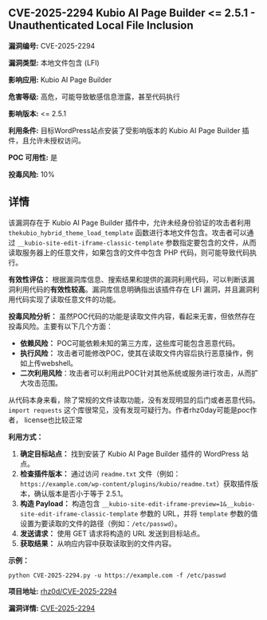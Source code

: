 ## CVE-2025-2294 Kubio AI Page Builder <= 2.5.1 - Unauthenticated Local File Inclusion

**漏洞编号:** CVE-2025-2294

**漏洞类型:** 本地文件包含 (LFI)

**影响应用:** Kubio AI Page Builder

**危害等级:** 高危，可能导致敏感信息泄露，甚至代码执行

**影响版本:** <= 2.5.1

**利用条件:** 目标WordPress站点安装了受影响版本的 Kubio AI Page Builder 插件，且允许未授权访问。

**POC 可用性:** 是

**投毒风险:** 10%

## 详情

该漏洞存在于 Kubio AI Page Builder 插件中，允许未经身份验证的攻击者利用 `thekubio_hybrid_theme_load_template` 函数进行本地文件包含。攻击者可以通过 `__kubio-site-edit-iframe-classic-template` 参数指定要包含的文件，从而读取服务器上的任意文件，如果包含的文件中包含 PHP 代码，则可能导致代码执行。

**有效性评估：**
根据漏洞库信息、搜索结果和提供的漏洞利用代码，可以判断该漏洞利用代码的**有效性较高**。漏洞库信息明确指出该插件存在 LFI 漏洞，并且漏洞利用代码实现了读取任意文件的功能。

**投毒风险分析：**
虽然POC代码的功能是读取文件内容，看起来无害，但依然存在投毒风险。主要有以下几个方面：
*   **依赖风险：** POC可能依赖未知的第三方库，这些库可能包含恶意代码。
*   **执行风险：** 攻击者可能修改POC，使其在读取文件内容后执行恶意操作，例如上传webshell。
*   **二次利用风险**：攻击者可以利用此POC针对其他系统或服务进行攻击，从而扩大攻击范围。

从代码本身来看，除了常规的文件读取功能，没有发现明显的后门或者恶意代码。`import requests` 这个库很常见，没有发现可疑行为。作者rhz0day可能是poc作者， license也比较正常

**利用方式：**
1.  **确定目标站点：** 找到安装了 Kubio AI Page Builder 插件的 WordPress 站点。
2.  **检查插件版本：** 通过访问 `readme.txt` 文件（例如：`https://example.com/wp-content/plugins/kubio/readme.txt`）获取插件版本，确认版本是否小于等于 2.5.1。
3.  **构造 Payload：** 构造包含 `__kubio-site-edit-iframe-preview=1&__kubio-site-edit-iframe-classic-template` 参数的 URL，并将 `template` 参数的值设置为要读取的文件的路径（例如：`/etc/passwd`）。
4.  **发送请求：** 使用 GET 请求将构造的 URL 发送到目标站点。
5.  **获取结果：** 从响应内容中获取读取到的文件内容。

**示例：**
```
python CVE-2025-2294.py -u https://example.com -f /etc/passwd
```

**项目地址:** [rhz0d/CVE-2025-2294](https://github.com/rhz0d/CVE-2025-2294)

**漏洞详情:** [CVE-2025-2294](https://nvd.nist.gov/vuln/detail/CVE-2025-2294)